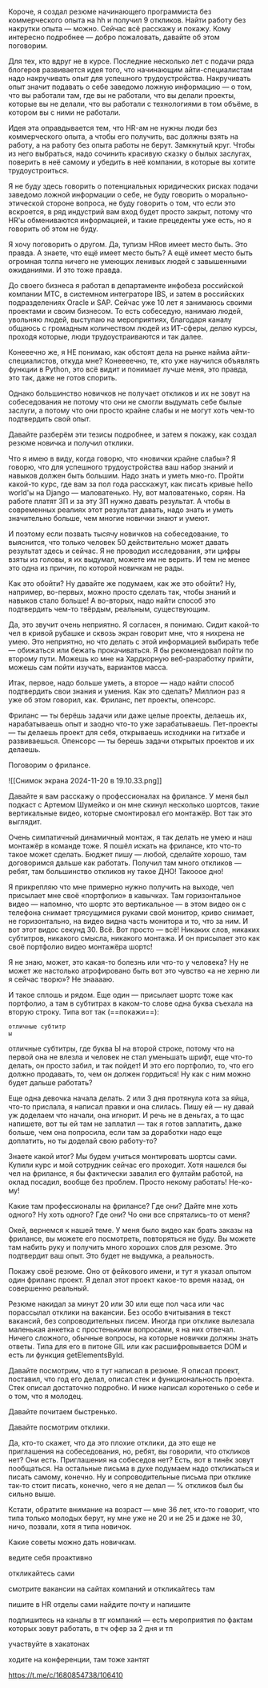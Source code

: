 Короче, я создал резюме начинающего программиста без коммерческого опыта на hh и получил 9 откликов. Найти работу без накрутки опыта — можно. Сейчас всё расскажу и покажу. Кому интересно подробнее — добро пожаловать, давайте об этом поговорим.

Для тех, кто вдруг не в курсе. Последние несколько лет с подачи ряда блогеров развивается идея того, что начинающим айти-специалистам надо накручивать опыт для успешного трудоустройства. Накручивать опыт значит подавать о себе заведомо ложную информацию — о том, что вы работали там, где вы не работали, что вы делали проекты, которые вы не делали, что вы работали с технологиями в том объёме, в котором вы с ними не работали.

Идея эта оправдывается тем, что HR-ам не нужны люди без коммерческого опыта, а чтобы его получить, вас должны взять на работу, а на работу без опыта работы не берут. Замкнутый круг. Чтобы из него выбраться, надо сочинить красивую сказку о былых заслугах, поверить в неё самому и убедить в неё компании, в которые вы хотите трудоустроиться.

Я не буду здесь говорить о потенциальных юридических рисках подачи заведомо ложной информации о себе, не буду говорить о морально-этической стороне вопроса, не буду говорить о том, что если это вскроется, в ряд индустрий вам вход будет просто закрыт, потому что HR'ы обмениваются информацией, и такие прецеденты уже есть, но я говорить об этом не буду.

Я хочу поговорить о другом. Да, тупизм HRов имеет место быть. Это правда. А знаете, что ещё имеет место быть? А ещё имеет место быть огромная толпа ничего не умеющих ленивых людей с завышенными ожиданиями. И это тоже правда.

До своего бизнеса я работал в департаменте инфобеза российской компании МТС, в системном интеграторе IBS, и затем в российских подразделениях Oracle и SAP. Сейчас уже 10 лет я занимаюсь своими проектами и своим бизнесом. То есть собеседую, нанимаю людей, увольняю людей, выступаю на мероприятиях, благодаря каналу общаюсь с громадным количеством людей из ИТ-сферы, делаю курсы, проходя которые, люди трудоустраиваются и так далее.

Конееечно же, я НЕ понимаю, как обстоят дела на рынке найма айти-специалистов, откуда мне? Конеееечно, те, кто уже научился объявлять функции в Python, это всё видит и понимает лучше меня, это правда, это так, даже не готов спорить.

Однако большинство новичков не получает откликов и их не зовут на собеседования не потому что они не смогли выдумать себе былые заслуги, а потому что они просто крайне слабы и не могут хоть чем-то подтвердить свой опыт.

Давайте разберём эти тезисы подробнее, и затем я покажу, как создал резюме новичка и получил отклики.

Что я имею в виду, когда говорю, что «новички крайне слабы»? Я говорю, что для успешного трудоустройства ваш набор знаний и навыков должен быть большим. Надо знать и уметь мно-го. Пройти какой-то курс, где вам за пол года расскажут, как писать кривые hello world'ы на Django — маловатенько. Ну, вот маловатенько, сорян. На работе платят ЗП и за эту ЗП нужно давать результат. А чтобы в современных реалиях этот результат давать, надо знать и уметь  значительно больше, чем многие новички знают и умеют.

И поэтому если позвать тысячу новичков на собеседование, то выяснится, что только человек 50 действительно может давать результат здесь и сейчас. Я не проводил исследования, эти цифры взяты из головы, я их выдумал, можете им не верить. И тем не менее это одна из причин, по которой новичкам не рады.

Как это обойти? Ну давайте же подумаем, как же это обойти? Ну, например, во-первых, можно просто сделать так, чтобы знаний и навыков стало больше! А во-вторых, надо найти способ это подтвердить чем-то твёрдым, реальным, существующим.

Да, это звучит очень неприятно. Я согласен, я понимаю. Сидит какой-то чел в кривой рубашке и сквозь экран говорит мне, что я нихрена не умею. Это неприятно, но что делать с этой информацией выбирать тебе — обижаться или бежать прокачиваться. Я бы рекомендовал пойти по второму пути. Можешь ко мне на Хардкорную веб-разработку прийти, можешь сам пойти изучать, вариантов масса.

Итак, первое, надо больше уметь, а второе — надо найти способ подтвердить свои знания и умения. Как это сделать? Миллион раз я уже об этом говорил, как. Фриланс, пет проекты, опенсорс.

Фриланс — ты берёшь задачи или даже целые проекты, делаешь их, нарабатываешь опыт и заодно что-то уже зарабатываешь. Пет-проекты — ты делаешь проект для себя, открываешь исходники на гитхабе и развиваешься. Опенсорс — ты берешь задачи открытых проектов и их делаешь.

Поговорим о фрилансе. 

![[Снимок экрана 2024-11-20 в 19.10.33.png]]

Давайте я вам расскажу о профессионалах на фрилансе. У меня был подкаст с Артемом Шумейко и он мне скинул несколько шортсов, такие вертикальные видео, которые смонтировал его монтажёр. Вот так это выглядит.

Очень симпатичный динамичный монтаж, я так делать не умею и наш монтажёр в команде тоже. Я пошёл искать на фрилансе, кто что-то такое может сделать. Бюджет пишу — любой, сделайте хорошо, там договоримся дальше как работать. Получил там много откликов — ребят, там большинство откликов ну такое ДНО! Такооое дно!

Я прикрепляю что мне примерно нужно получить на выходе, чел присылает мне своё «портфолио» в кавычках. Там горизонтальное видео — напомню, что шортс это вертикальное — в этом видео он с телефона снимает трясущимися руками свой монитор, криво снимает, не горизонтально, на видео видна часть монитора и то, что за ним. И вот этот видос секунд 30. Всё. Вот просто — всё! Никаких слов, никаких субтитров, никакого смысла, никакого монтажа. И он присылает это как своё портфолио видео монтажёра шортс!

Я не знаю, может, это какая-то болезнь или что-то у человека? Ну не может же настолько атрофировано быть вот это чувство «а не херню ли я сейчас творю»? Не знааааю.

И такое сплошь и рядом.  Еще один — присылает шортс тоже как портфолио, а там в субтитрах в каком-то слове одна буква съехала на вторую строку. Типа вот так (==покажи==):

```
отличные субтитр
ы
```

отличные субтитры, где буква Ы на второй строке, потому что на первой она не влезла и человек не стал уменьшать шрифт, еще что-то делать, он просто забил, и так пойдет! И это его портфолио, то, что его должно продавать, то, чем он должен гордиться! Ну как с ним можно будет дальше работать?

Еще одна девочка начала делать. 2 или 3 дня протянула кота за яйца, что-то прислала, я написал правки и она слилась. Пишу ей — ну давай уж доделаем что начали, она игнорит. И речь не в деньгах, а то щас напишете, вот ты ей там не заплатил — так я готов заплатить, даже больше, чем она попросила, если там за доработки надо еще доплатить, но ты доделай свою работу-то?

Знаете какой итог? Мы будем учиться монтировать шортсы сами. Купили курс и мой сотрудник сейчас его проходит. Хотя нашелся бы чел на фрилансе, я бы фактически завалил его фултайм работой, на оклад посадил, вообще без проблем. Просто некому работать! Не-ко-му!

Какие там профессионалы на фрилансе? Где они? Дайте мне хоть одного? Ну хоть одного? Где они? Чо они все спрятались-то от меня?

Окей, вернемся к нашей теме. У меня было видео как брать заказы на фрилансе, вы можете его посмотреть, повторяться не буду. Вы можете там набить руку и получить много хороших слов для резюме. Это подтвердит ваш опыт. Это будет не выдумка, а реальность.

Покажу своё резюме. Оно от фейкового имени, и тут я указал опытом один фриланс проект. Я делал этот проект какое-то время назад, он совершенно реальный.

Резюме накидал за минут 20 или 30 или еще пол часа или час порассылал отклики на вакансии. Без особо вчитывания в текст вакансий, без сопроводительных писем. Иногда при отклике вылезала маленькая анкетка с простенькими вопросами, я на них отвечал. Ничего сложного, обычные вопросы, на которые новички должны знать ответы. Типа для его в питоне GIL или как расшифровывается DOM и есть ли функция getElementsById.

Давайте посмотрим, что я тут написал в резюме. Я описал проект, поставил, что год его делал, описал стек и функциональность проекта. Стек описал достаточно подробно. И ниже написал коротенько о себе и о том, что я молодец.

Давайте почитаем быстренько.

Давайте посмотрим отклики.

Да, кто-то скажет, что да это плохие отклики, да это еще не приглашения на собеседования, но, ребят, вы говорили, что откликов нет? Они есть. Приглашения на собеседов нет? Есть, вот в тинёк зовут пообщаться. На остальные письма в духе подумаем надо откликаться и писать самому, конечно. Ну и сопроводительные письма при отклике так-то стоит писать, конечно, чего я не делал — % откликов был бы сильно выше.

Кстати, обратите внимание на возраст — мне 36 лет, кто-то говорит, что типа только молодых берут, ну мне уже не 20 и не 25 и даже не 30, ничо, позвали, хотя я типа новичок.

Какие советы можно дать новичкам.

ведите себя проактивно

откликайтесь сами

смотрите вакансии на сайтах компаний и откликайтесь там

пишите в HR отделы сами найдите почту и напишите

подпишитесь на каналы в тг компаний — есть мероприятия по фактам которых зовут работать, в тч офер за 2 дня и тп

участвуйте в хакатонах

ходите на конференции, там тоже хантят

https://t.me/c/1680854738/106410